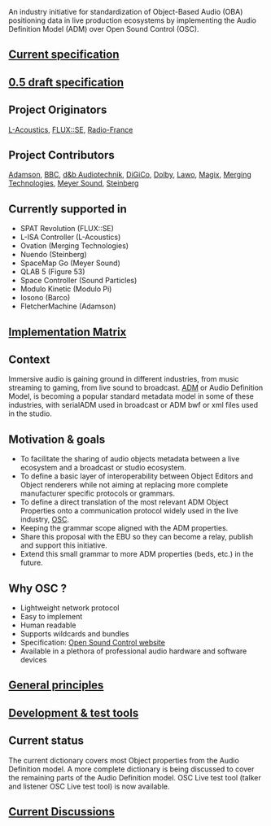An industry initiative for standardization of Object-Based Audio (OBA) positioning data in live production ecosystems by implementing the Audio Definition Model (ADM) over Open Sound Control (OSC).

## [Current specification](https://immersive-audio-live.github.io/ADM-OSC/html/adm_spec.html)

## [0.5 draft specification](https://immersive-audio-live.github.io/ADM-OSC/html/adm_spec_0.5_draft.html)

## Project Originators

[L-Acoustics](https://www.l-acoustics.com/), [FLUX::SE](https://www.flux.audio/), [Radio-France](https://www.radiofrance.com/innovation-nouveaux-formats)

## Project Contributors

[Adamson](http://www.adamsonsystems.com/), [BBC](https://www.bbc.com/), [d&b Audiotechnik](https://www.dbaudio.com/), [DiGiCo](https://digico.biz/), [Dolby](https://www.dolby.com), [Lawo](https://lawo.com/), [Magix](https://www.magix.com/), [Merging Technologies](https://www.merging.com/), [Meyer Sound](https://meyersound.com/), [Steinberg](https://www.steinberg.net/)

## Currently supported in

- SPAT Revolution (FLUX::SE)
- L-ISA Controller (L-Acoustics)
- Ovation (Merging Technologies)
- Nuendo (Steinberg)
- SpaceMap Go (Meyer Sound)
- QLAB 5 (Figure 53)
- Space Controller (Sound Particles)
- Modulo Kinetic (Modulo Pi)
- Iosono (Barco)
- FletcherMachine (Adamson)

## [Implementation Matrix](https://immersive-audio-live.github.io/ADM-OSC/html/implementation_matrix.html)

## Context

Immersive audio is gaining ground in different industries, from music streaming to gaming, from live sound to broadcast. [ADM](https://adm.ebu.io/) or Audio Definition Model, is becoming a popular standard metadata model in some of these industries, with serialADM used in broadcast or ADM bwf or xml files used in the studio.

## Motivation & goals

- To facilitate the sharing of audio objects metadata between a live ecosystem and a broadcast or studio ecosystem.
- To define a basic layer of interoperability between Object Editors and Object renderers while not aiming at replacing more complete manufacturer specific protocols or grammars.
- To define a direct translation of the most relevant ADM Object Properties onto a communication protocol widely used in the live industry, [OSC](https://opensoundcontrol.stanford.edu/index.html).
- Keeping the grammar scope aligned with the ADM properties.
- Share this proposal with the EBU so they can become a relay, publish and support this initiative.
- Extend this small grammar to more ADM properties (beds, etc.) in the future.

## Why OSC ?

- Lightweight network protocol
- Easy to implement
- Human readable
- Supports wildcards and bundles
- Specification: [Open Sound Control website](http://opensoundcontrol.org/)
- Available in a plethora of professional audio hardware and software devices

## [General principles](https://immersive-audio-live.github.io/ADM-OSC/adm-osc_basics.html)
  
## [Development & test tools](https://immersive-audio-live.github.io/ADM-OSC/dev_and_test.html)

## Current status

The current dictionary covers most Object properties from the Audio Definition model.
A more complete dictionary is being discussed to cover the remaining parts of the Audio Definition model.
OSC Live test tool (talker and listener OSC Live test tool) is now available.

## [Current Discussions](https://github.com/immersive-audio-live/ADM-OSC/issues)
